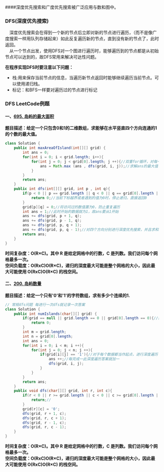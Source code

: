 ####深度优先搜索和广度优先搜索被广泛应用与数和图中。
### DFS(深度优先搜索)
&emsp;深度优先搜索会在得到一个新的节点后立即对新的节点进行遍历，（而不是像广度搜索一样用队列存储起来）如此反复遍历新的节点，直到没有新的节点了，此时返回。  
&emsp;从一个节点出发，使用DFS对一个图进行遍历时，能够遍历到的节点都是从初始节点可以达到的，故DFS常用来解决可达性问题。

**在程序实现DFS时要注意以下问题：**  
* 栈:用来保存当前节点的信息，当遍历新节点返回时能够继续遍历当前节点。可以使用递归栈。  
* 标记：和BFS一样要对遍历过的节点进行标记

### DFS LeetCode例题
#### 一、[695. 岛屿的最大面积](https://leetcode-cn.com/problems/max-area-of-island/)
**题目描述：给定一个只包含0和1的二维数组，求能够在水平竖直四个方向连通的1的个数的最大值。**
```java
class Solution {
    public int maxAreaOfIsland(int[][] grid) {
        int ans = 0;
        for(int i = 0; i < grid.length; i++){
            for(int j = 0; j < grid[0].length; j ++){//双重for循环，对每一个节点都进行DFS
                ans = Math.max (ans , dfs(grid, i, j));//求解ans的最大值
            }
        }
        return ans;
    }
    public int dfs(int[][] grid, int p , int q){
        if(p < 0 || p == grid.length || q < 0 || q == grid[0].length || grid[p][q] == 0){
            return 0;//当前下标越界或者遇到的值为0时，停止递归，直接返回0
        }
        grid[p][q] = 0;//将访问过的数值置为0，防止重复遍历
        int ans = 1;//此时开始的数据就为1，故ans要从1开始
        ans += dfs(grid, p + 1, q);
        ans += dfs(grid, p - 1, q);
        ans += dfs(grid, p, q + 1);
        ans += dfs(grid, p, q - 1);//对四个方向分别进行深度优先搜索，并且求和即为从当前起点开始的最大面积
        return ans;
    }
}
```
**时间复杂度：O(R×C)。其中 R 是给定网格中的行数，C 是列数。我们访问每个网格最多一次。**  
**空间负载度：O(RxC)O(R×C)，递归的深度最大可能是整个网格的大小，因此最大可能使用 O(RxC)O(R×C) 的栈空间。**

#### 二、[200. 岛屿数量](https://leetcode-cn.com/problems/number-of-islands/)
**题目描述：给定一个只有'0'和'1'的字符数组，求有多少个连续的1.**
```java
// 常规dfs问题 每进行一次dfs就记录一次答案
class Solution {
    public int numIslands(char[][] grid) {
        if(grid == null || grid.length == 0 || grid[0].length == 0){//数组为空直接返回
            return 0;
        }
        int m = grid.length;
        int n = grid[0].length;
        int ans = 0;
        for(int i = 0; i < m; i ++){
            for(int j = 0; j < n; j ++){
                if(grid[i][j] == '1'){//对于每个数据都当作起点，进行深度遍历
                    ans ++;//每完成一此深度遍历答案就加一
                    dfs(grid, i, j);
                }
            }
        }
        return ans;
    }
    public void dfs(char[][] grid, int r, int c){
        if(r < 0 || r >= grid.length || c < 0 || c >= grid[0].length || grid[r][c] == '0'){
            return;//
        }
        grid[r][c] = '0';
        dfs(grid, r + 1, c);
        dfs(grid, r, c + 1);
        dfs(grid, r - 1, c);
        dfs(grid, r, c - 1);
    }
}
```
**时间复杂度：O(R×C)。其中 R 是给定网格中的行数，C 是列数。我们访问每个网格最多一次。**  
**空间负载度：O(RxC)O(R×C)，递归的深度最大可能是整个网格的大小，因此最大可能使用 O(RxC)O(R×C) 的栈空间。**